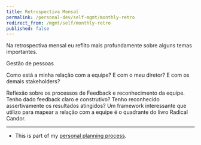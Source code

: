 ```yaml
---
title: Retrospectiva Mensal
permalink: /personal-dev/self-mgmt/monthly-retro
redirect_from: /mgmt/self/monthly-retro
published: false
---
```


Na retrospectiva mensal eu reflito mais profundamente sobre alguns temas importantes.

Gestão de pessoas

Como está a minha relação com a equipe? E com o meu diretor? E com os demais stakeholders?

Reflexão sobre os processos de Feedback e reconhecimento da equipe. Tenho dado feedback claro e construtivo? Tenho reconhecido assertivamente os resultados atingidos? Um framework interessante que utilizo para mapear a relação com a equipe é o quadrante do livro Radical Candor.

----

- This is part of my [personal planning process](/mgmt/self/personal-planning).
